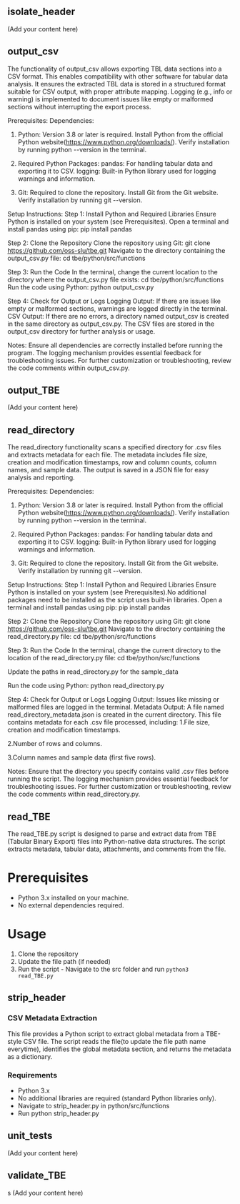 ## isolate_header

(Add your content here)

## output_csv

The functionality of output_csv allows exporting TBL data sections into a CSV format. This enables compatibility with other software for tabular data analysis. It ensures the extracted TBL data is stored in a structured format suitable for CSV output, with proper attribute mapping. Logging (e.g., info or warning) is implemented to document issues like empty or malformed sections without interrupting the export process.

Prerequisites:
Dependencies:
1. Python: Version 3.8 or later is required.
Install Python from the official Python website(https://www.python.org/downloads/).
Verify installation by running python --version in the terminal.

2. Required Python Packages:
pandas: For handling tabular data and exporting it to CSV.
logging: Built-in Python library used for logging warnings and information.

3. Git: Required to clone the repository.
Install Git from the Git website.
Verify installation by running git --version.

Setup Instructions:
Step 1: Install Python and Required Libraries
Ensure Python is installed on your system (see Prerequisites).
Open a terminal and install pandas using pip:
pip install pandas

Step 2: Clone the Repository
Clone the repository using Git:
git clone https://github.com/oss-slu/tbe.git
Navigate to the directory containing the output_csv.py file:
cd tbe/python/src/functions

Step 3: Run the Code
In the terminal, change the current location to the directory where the output_csv.py file exists:
cd tbe/python/src/functions
Run the code using Python:
python output_csv.py

Step 4: Check for Output or Logs
Logging Output: If there are issues like empty or malformed sections, warnings are logged directly in the terminal.
CSV Output: If there are no errors, a directory named output_csv is created in the same directory as output_csv.py.
The CSV files are stored in the output_csv directory for further analysis or usage.

Notes:
Ensure all dependencies are correctly installed before running the program.
The logging mechanism provides essential feedback for troubleshooting issues.
For further customization or troubleshooting, review the code comments within output_csv.py.

## output_TBE

(Add your content here)

## read_directory

The read_directory functionality scans a specified directory for .csv files and extracts metadata for each file. The metadata includes file size, creation and modification timestamps, row and column counts, column names, and sample data. The output is saved in a JSON file for easy analysis and reporting.

Prerequisites:
Dependencies:
1. Python: Version 3.8 or later is required.
Install Python from the official Python website(https://www.python.org/downloads/).
Verify installation by running python --version in the terminal.

2. Required Python Packages:
pandas: For handling tabular data and exporting it to CSV.
logging: Built-in Python library used for logging warnings and information.

3. Git: Required to clone the repository.
Install Git from the Git website.
Verify installation by running git --version.

Setup Instructions:
Step 1: Install Python and Required Libraries
Ensure Python is installed on your system (see Prerequisites).No additional packages need to be installed as the script uses built-in libraries.
Open a terminal and install pandas using pip:
pip install pandas

Step 2: Clone the Repository
Clone the repository using Git:
git clone https://github.com/oss-slu/tbe.git
Navigate to the directory containing the read_directory.py file:
cd tbe/python/src/functions

Step 3: Run the Code
In the terminal, change the current directory to the location of the read_directory.py file:
cd tbe/python/src/functions

Update the paths in read_directory.py for the sample_data

Run the code using Python:
python read_directory.py

Step 4: Check for Output or Logs
Logging Output: Issues like missing or malformed files are logged in the terminal.
Metadata Output: A file named read_directory_metadata.json is created in the current directory.
This file contains metadata for each .csv file processed, including:
1.File size, creation and modification timestamps.

2.Number of rows and columns.

3.Column names and sample data (first five rows).

Notes:
Ensure that the directory you specify contains valid .csv files before running the script.
The logging mechanism provides essential feedback for troubleshooting issues.
For further customization or troubleshooting, review the code comments within read_directory.py.

## read_TBE

The read_TBE.py script is designed to parse and extract data from TBE (Tabular Binary Export) files into Python-native data structures. The script extracts metadata, tabular data, attachments, and comments from the file.

# Prerequisites

- Python 3.x installed on your machine.
- No external dependencies required.

# Usage

1. Clone the repository
2. Update the file path (if needed)
3. Run the script - Navigate to the src folder and run <code>python3 read_TBE.py</code>

## strip_header

### CSV Metadata Extraction

This file provides a Python script to extract global metadata from a TBE-style CSV file. The script reads the file(to update the file path name everytime), identifies the global metadata section, and returns the metadata as a dictionary.

### Requirements

- Python 3.x
- No additional libraries are required (standard Python libraries only).
- Navigate to strip_header.py in python/src/functions
- Run python strip_header.py

## unit_tests

(Add your content here)

## validate_TBE

s
(Add your content here)
